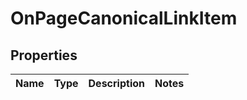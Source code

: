 # OnPageCanonicalLinkItem

## Properties

| Name | Type | Description | Notes |
|------------ | ------------- | ------------- | -------------|